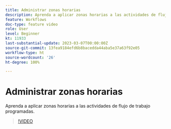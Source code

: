 ```yaml
---
title: Administrar zonas horarias
description: Aprenda a aplicar zonas horarias a las actividades de flujo de trabajo programadas.
feature: Workflows
doc-type: feature video
role: User
level: Beginner
kt: 11933
last-substantial-update: 2023-03-07T00:00:00Z
source-git-commit: 13fea9184efd6b8bacedda44aba5e37a63f92e05
workflow-type: ht
source-wordcount: '26'
ht-degree: 100%

---
```



# Administrar zonas horarias

Aprenda a aplicar zonas horarias a las actividades de flujo de trabajo programadas.

>[!VIDEO](https://video.tv.adobe.com/v/3416040?quality=12)

